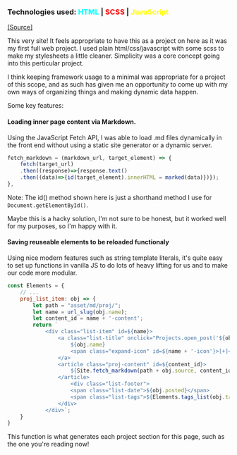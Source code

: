 ### Technologies used: <span style="color:cyan">HTML</span> | <span style="color:red">SCSS</span> | <span style="color:yellow">JavaScript</span>

<a class="source-link" target="_blank" href="https://github.com/bluephosphor/portfolio">[Source]</a>

This very site! It feels appropriate to have this as a project on here as it was my first full web project. I used plain html/css/javascript with some scss to make my stylesheets a little cleaner. Simplicity was a core concept going into this perticular project.

I think keeping framework usage to a minimal was appropriate for a project of this scope, and as such has given me an opportunity to come up with my own ways of organizing things and making dynamic data happen.

Some key features:

#### Loading inner page content via Markdown.

Using the JavaScript Fetch API, I was able to load .md files dynamically in the front end without using a static site generator or a dynamic server.

```javascript
fetch_markdown = (markdown_url, target_element) => {
    fetch(target_url)
    .then((response)=>{response.text()
    .then((data)=>{id(target_element).innerHTML = marked(data)})});
},
```
<div class="img-footer">Note: The id() method shown here is just a shorthand method I use for <code>Document.getElementById()</code>.</div>

Maybe this is a hacky solution, I'm not sure to be honest, but it worked well for my purposes, so I'm happy with it.

#### Saving reuseable elements to be reloaded functionaly

Using nice modern features such as string template literals, it's quite easy to set up functions in vanilla JS to do lots of heavy lifting for us and to make our code more modular.
   
``` javascript
const Elements = {
    // ...
    proj_list_item: obj => {
		let path = "asset/md/proj/";
		let name = url_slug(obj.name);
		let content_id = name + '-content';
		return `
			<div class="list-item" id=${name}>
				<a class="list-title" onclick="Projects.open_post('${obj.name}')">
					${obj.name}
					<span class="expand-icon" id=${name + '-icon'}>[+]</span>
				</a>
				<article class="proj-content" id=${content_id}>
					${Site.fetch_markdown(path + obj.source, content_id)}
				</article>
					<div class="list-footer">
					<span class="list-date">${obj.posted}</span>
					<span class="list-tags">${Elements.tags_list(obj.tags)}</span>
				</div>
			</div>`;
	}
}
```
<div class="img-footer">This function is what generates each project section for this page, such as the one you're reading now!</div>